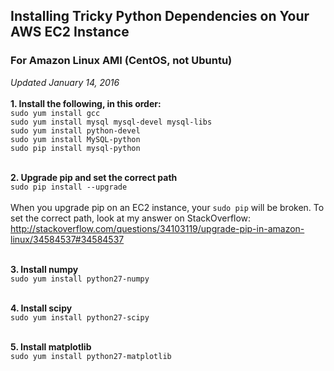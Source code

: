 ## Installing Tricky Python Dependencies on Your AWS EC2 Instance
### For Amazon Linux AMI (CentOS, not Ubuntu)
*Updated January 14, 2016* <br><br>
**1. Install the following, in this order:**<br>
`sudo yum install gcc` <br>
`sudo yum install mysql mysql-devel mysql-libs` <br>
`sudo yum install python-devel` <br>
`sudo yum install MySQL-python` <br>
`sudo pip install mysql-python` <br><br>

**2. Upgrade pip and set the correct path** <br>
`sudo pip install --upgrade` <br><br>
When you upgrade pip on an EC2 instance, your `sudo pip` will be broken. To set the correct path, look at my answer on StackOverflow: http://stackoverflow.com/questions/34103119/upgrade-pip-in-amazon-linux/34584537#34584537 <br><br>

**3. Install numpy** <br>
`sudo yum install python27-numpy`<br><br>

**4. Install scipy** <br>
`sudo yum install python27-scipy` <br><br>

**5. Install matplotlib** <br>
`sudo yum install python27-matplotlib` <br><br>
